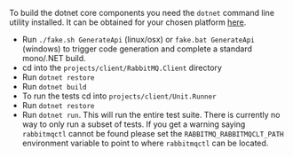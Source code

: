 To build the dotnet core components you need the `dotnet` command line utility installed.
It can be obtained for your chosen platform [here](https://www.microsoft.com/net/core#macosx).

 * Run `./fake.sh GenerateApi` (linux/osx) or `fake.bat GenerateApi` (windows) to trigger code generation and complete a standard mono/.NET build.
 * cd into the `projects/client/RabbitMQ.Client` directory
 * Run `dotnet restore`
 * Run `dotnet build`
 * To run the tests cd into `projects/client/Unit.Runner`
 * Run `dotnet restore`
 * Run `dotnet run`. This will run the entire test suite. There is currently no way to only run a subset of tests. 
 If you get a warning saying `rabbitmqctl` cannot be found please set the `RABBITMQ_RABBITMQCLT_PATH` environment variable to point to where `rabbitmqctl` can be located.
